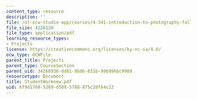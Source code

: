 ```yaml
---
content_type: resource
description: ''
file: /ol-ocw-studio-app/courses/4-341-introduction-to-photography-fall-2002/bf9d17685269d5095788875c28f64c22_StudentWorknew.pdf
file_size: 4226120
file_type: application/pdf
learning_resource_types:
- Projects
license: https://creativecommons.org/licenses/by-nc-sa/4.0/
ocw_type: OCWFile
parent_title: Projects
parent_type: CourseSection
parent_uid: 34260936-dd81-9b86-831b-996996bc9909
resourcetype: Document
title: StudentWorknew.pdf
uid: bf9d1768-5269-d509-5788-875c28f64c22
---
```

